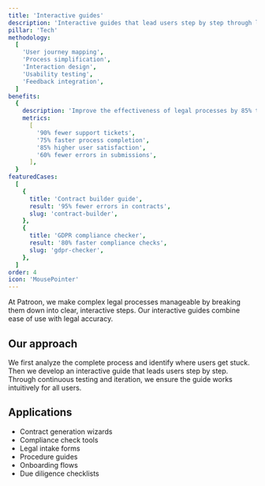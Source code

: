 ```yaml
---
title: 'Interactive guides'
description: 'Interactive guides that lead users step by step through legal processes'
pillar: 'Tech'
methodology:
  [
    'User journey mapping',
    'Process simplification',
    'Interaction design',
    'Usability testing',
    'Feedback integration',
  ]
benefits:
  {
    description: 'Improve the effectiveness of legal processes by 85% through interactive guidance',
    metrics:
      [
        '90% fewer support tickets',
        '75% faster process completion',
        '85% higher user satisfaction',
        '60% fewer errors in submissions',
      ],
  }
featuredCases:
  [
    {
      title: 'Contract builder guide',
      result: '95% fewer errors in contracts',
      slug: 'contract-builder',
    },
    {
      title: 'GDPR compliance checker',
      result: '80% faster compliance checks',
      slug: 'gdpr-checker',
    },
  ]
order: 4
icon: 'MousePointer'
---
```


At Patroon, we make complex legal processes manageable by breaking them down into clear, interactive steps. Our interactive guides combine ease of use with legal accuracy.

## Our approach

We first analyze the complete process and identify where users get stuck. Then we develop an interactive guide that leads users step by step. Through continuous testing and iteration, we ensure the guide works intuitively for all users.

## Applications

- Contract generation wizards
- Compliance check tools
- Legal intake forms
- Procedure guides
- Onboarding flows
- Due diligence checklists
